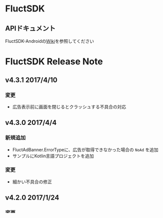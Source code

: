 # FluctSDK

## APIドキュメント
FluctSDK-Androidの[Wiki](https://github.com/voyagegroup/FluctSDK-Android/wiki)を参照してください

# FluctSDK Release Note

## v4.3.1 2017/4/10

### 変更
* 広告表示前に画面を閉じるとクラッシュする不具合の対応

## v4.3.0 2017/4/4

### 新規追加
* FluctAdBanner.ErrorTypeに、広告が取得できなかった場合の `NoAd` を追加
* サンプルにKotlin言語プロジェクトを追加

### 変更
* 細かい不具合の修正

## v4.2.0 2017/1/24

### 変更
* 対応OSバージョンをAndroid4.0.0以上に更新
* サンプルプロジェクトにListViewへの対応方法を追加
* 細かい不具合の修正

## v4.1.0 2016/12/13

### 変更
* バナー広告の拡大表示に対応
* FluctAdBannerクラスの追加
* FluctViewをdeprecatedに変更

## v4.0.1 2016/11/01

### 変更
* デバッグ情報取得効率化のため、内部処理を変更
* 広告リクエストを https で行うように変更

## v4.0.0 - 2016/10/17
### 新規追加
* FluctView コールバック

### 変更
* 主開発環境を Android Studio
* ライブラリファイル形式を Android Library (.AAR)
* ライブラリ提供方式を リモート maven リポジトリ
* FluctSDK クラスパス
* FluctInterstitial コールバック

## v3.2.2 以前の変更点について
* [改版履歴](https://github.com/voyagegroup/FluctSDK-Android/wiki/%E6%94%B9%E7%89%88%E5%B1%A5%E6%AD%B4)をご確認下さい

---
## LICENSE
Copyright fluct, Inc. All rights reserved.
